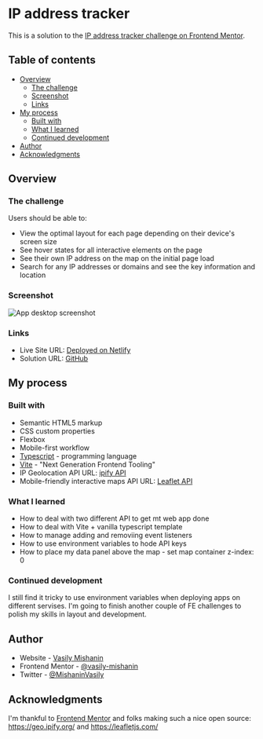# IP address tracker

This is a solution to the [IP address tracker challenge on Frontend Mentor](https://www.frontendmentor.io/challenges/ip-address-tracker-I8-0yYAH0).

## Table of contents

- [Overview](#overview)
  - [The challenge](#the-challenge)
  - [Screenshot](#screenshot)
  - [Links](#links)
- [My process](#my-process)
  - [Built with](#built-with)
  - [What I learned](#what-i-learned)
  - [Continued development](#continued-development)
- [Author](#author)
- [Acknowledgments](#acknowledgments)

## Overview

### The challenge

Users should be able to:

- View the optimal layout for each page depending on their device's screen size
- See hover states for all interactive elements on the page
- See their own IP address on the map on the initial page load
- Search for any IP addresses or domains and see the key information and location

### Screenshot

![App desktop screenshot](./src/images/app-screen.png)

### Links

- Live Site URL: [Deployed on Netlify](https://kaleidoscopic-taiyaki-fb4264.netlify.app/)
- Solution URL: [GitHub](https://github.com/vasily-mishanin/ip-address-tracker)

## My process

### Built with

- Semantic HTML5 markup
- CSS custom properties
- Flexbox
- Mobile-first workflow
- [Typescript](https://www.typescriptlang.org/) - programming language
- [Vite](https://vitejs.dev/) - "Next Generation Frontend Tooling"
- IP Geolocation API URL: [ipify API](https://geo.ipify.org/)
- Mobile-friendly interactive maps API URL: [Leaflet API](https://leafletjs.com/)

### What I learned

- How to deal with two different API to get mt web app done
- How to deal with Vite + vanilla typescript template
- How to manage adding and removiing event listeners
- How to use environment variables to hode API keys
- How to place my data panel above the map - set map container z-index: 0

### Continued development

I still find it tricky to use environment variables when deploying apps on different servises.
I'm going to finish another couple of FE challenges to polish my skills in layout and development.

## Author

- Website - [Vasily Mishanin](https://www.vasmish.com)
- Frontend Mentor - [@vasily-mishanin](https://www.frontendmentor.io/profile/vasily-mishanin)
- Twitter - [@MishaninVasily](https://twitter.com/MishaninVasily)

## Acknowledgments

I'm thankful to [Frontend Mentor](https://www.frontendmentor.io) and folks making such a nice open source: https://geo.ipify.org/ and https://leafletjs.com/
